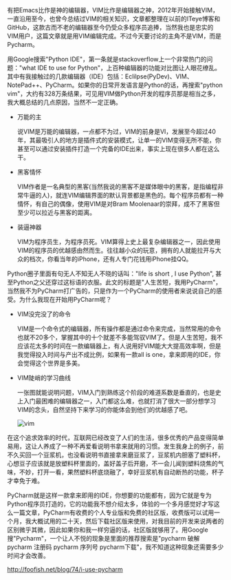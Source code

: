 有把Emacs比作是神的编辑器，VIM比作是编辑器之神，2012年开始接触VIM，一直沿用至今，也曾今总结过VIM的相关知识，文章都整理在以前的ITeye博客和GitHub，这款古而不老的编辑器至今仍受众多程序员追捧，当然我也是忠实的VIM用户，这篇文章就是用VIM编辑完成。不过今天要讨论的主角不是VIM，而是Pycharm。

用Google搜索"Python IDE"，第一条就是stackoverflow上一个非常热门的问题："what IDE to use for Python"，上百种编辑器的功能对比图让人眼花缭乱。其中有我接触过的几款编辑器（IDE）包括：Eclilpse(PyDev)、VIM、NotePad++、PyCharm。如果你的日常开发语言是Python的话，再搜索"python vim"，大约有328万条结果，可见用VIM做Python开发的程序员那是相当之多，我大概总结的几点原因，当然不一定正确。  

* 万能的主
	
	说VIM是万能的编辑器，一点都不为过，VIM的前身是VI，发展至今超过40年，其最吸引人的地方是插件式的安装模式，让单一的VIM变得无所不能，你甚至可以通过安装插件打造一个完备的IDE出来，事实上现在很多人都在这么干。
* 黑客情怀
    
    VIM作者是一名典型的黑客(当然我说的黑客不是媒体眼中的黑客，是指编程非常牛逼的人)，就连VIM编辑界面的默认背景都是黑色的。每个程序员都有一种情怀，有自己的偶像，使用VIM是对Bram Moolenaar的崇拜，成不了黑客但至少可以拉近与黑客的距离。

* 装逼神器
    
    VIM为程序员生，为程序员死。VIM算得上史上最复杂编辑器之一，因此使用VIM的程序员的优越感由然而生。往往越小众的玩意，拥有的人就能拉开与大众的档次，你看当年的iPhone，还有人专门花钱用iPhone挂QQ。

Python圈子里面有句无人不知无人不晓的话叫："life is short , I use Python", 甚至Python之父还穿过这标语的衣服。此文的标题是"人生苦短，我用PyCharm"，当然我不为PyCharm打广告的，只是作为一个PyCharm的使用者来说说自己的感受。为什么我现在开始用PyCharm呢？

* VIM没完没了的命令

    VIM是一个命令式的编辑器，所有操作都是通过命令来完成，当然常用的命令也就不20多个，掌握其中的十个就差不多能驾驭VIM了。但是人生苦短，我不应该花太多的时间在一款编辑器上，有人说用好VIM能大大提高效率啊，但是我觉得投入时间与产出不成比例，如果有一款all is one，拿来即用的IDE，你会觉得这个世界是多美。  

* VIM陡峭的学习曲线

    一张图就能说明问题，VIM入门到熟练这个阶段的难道系数是垂直的，也是史上入门最困难的编辑器之一，入门都这么难，也就打消了很大一部分想学习VIM的念头，自然坚持下来学习的你能体会到他们的优越感了吧。

	![vim](http://blog-resource.qiniudn.com/vim-emacs.png)

在这个追求效率的时代，互联网已经改变了人们的生活，很多优秀的产品变得简单易用，这让人养成了一种不再爱看说明书拿来就用的习惯。发生我身上的例子，前不久买回一个豆浆机，也没看说明书直接拿来磨豆浆了，豆浆机内胆塞了塑料杯，心想豆子应该就是放塑料杯里面的，盖好盖子后开磨，不一会儿闻到塑料烧焦的气味，不妙，打开一看，果然塑料杯底烧融了，幸好豆浆机有自动断热的功能，杯子才幸免于难。

PyCharm就是这样一款拿来即用的IDE，你想要的功能都有，因为它就是专为Python程序员打造的，它的功能我不想介绍太多，体验的一个多月感觉好才写这么一篇文章，PyCharm有收费的个人专业版和免费的社区版，收费版可以试用一个月，我大概试用的二十天，然后下载社区版来使用，对我目前的开发来说两者的区别微乎其微，因此如果你和我一样穷逼的话，社区版就够用了。用Google搜"Pycharm"，一个让人不悦的现象是里面的推荐搜索是"pycharm 破解 pycharm 注册码 pycharm 序列号 pycharm下载"，我不知道这种现象还需要多少时间才会改善。

http://foofish.net/blog/74/i-use-pycharm